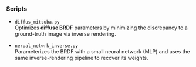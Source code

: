 ### Scripts

- `diffus_mitsuba.py`  
  Optimizes **diffuse BRDF** parameters by minimizing the discrepancy to a ground-truth image via inverse rendering.

- `nerual_netwrk_inverse.py`  
  Parameterizes the BRDF with a small neural network (MLP) and uses the same inverse-rendering pipeline to recover its weights.
